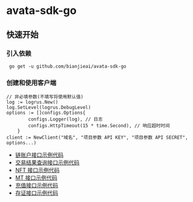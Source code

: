 # avata-sdk-go

## 快速开始

### 引入依赖

```
 go get -u github.com/bianjieai/avata-sdk-go
```

### 创建和使用客户端

```
// 非必填参数(不填写将使用默认值)
log := logrus.New()
log.SetLevel(logrus.DebugLevel)
options := []configs.Options{
		configs.Logger(log), // 日志
		configs.HttpTimeout(15 * time.Second), // 响应超时时间
	}
client := NewClient("域名", "项目参数 API KEY", "项目参数 API SECRET", options...)
```

- [链账户接口示例代码](./tests/account_test.go)
- [交易结果查询接口示例代码](./tests/tx_test.go)
- [NFT 接口示例代码](./tests/nft_test.go)
- [MT 接口示例代码](./tests/mt_test.go)
- [充值接口示例代码](./tests/order_test.go)
- [存证接口示例代码](./tests/record_test.go)